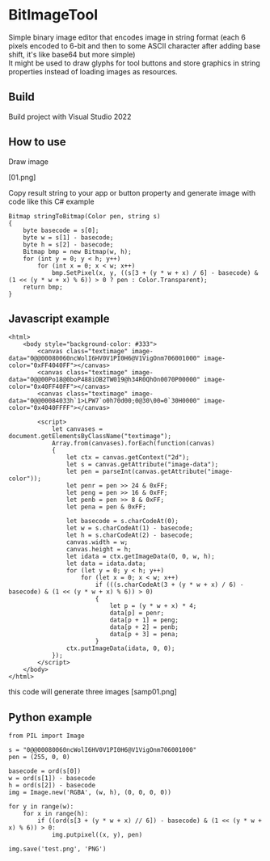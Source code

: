 # BitImageTool

Simple binary image editor that encodes image in string format (each 6 pixels encoded to 6-bit and then to some ASCII character after adding base shift, it's like base64 but more simple)<br>
It might be used to draw glyphs for tool buttons and store graphics in string properties instead of loading images as resources.

## Build

Build project with Visual Studio 2022

## How to use

Draw image

[01.png]

Copy result string to your app or button property and generate image with code like this C# example
```
Bitmap stringToBitmap(Color pen, string s)
{
    byte basecode = s[0];
    byte w = s[1] - basecode;
    byte h = s[2] - basecode;
    Bitmap bmp = new Bitmap(w, h);
    for (int y = 0; y < h; y++)
        for (int x = 0; x < w; x++)
            bmp.SetPixel(x, y, ((s[3 + (y * w + x) / 6] - basecode) & (1 << (y * w + x) % 6)) > 0 ? pen : Color.Transparent);
    return bmp;
}
```

## Javascript example
```
<html>
    <body style="background-color: #333">
        <canvas class="textimage" image-data="0@@00080060ncWolI6HV0V1PI0H6@V1VigOnm706001000" image-color="0xFF4040FF"></canvas>
        <canvas class="textimage" image-data="0@@00Po18@0boP488iOB2TW019@h34R0QhOn0070P00000" image-color="0x40FF40FF"></canvas>
        <canvas class="textimage" image-data="0@@00084033h`1>LPW7`o0h70d00;0@30\00=0`30H0000" image-color="0x4040FFFF"></canvas>
        
        <script>
            let canvases = document.getElementsByClassName("textimage");
            Array.from(canvases).forEach(function(canvas)
            {
                let ctx = canvas.getContext("2d");
                let s = canvas.getAttribute("image-data");
                let pen = parseInt(canvas.getAttribute("image-color"));
                let penr = pen >> 24 & 0xFF;
                let peng = pen >> 16 & 0xFF;
                let penb = pen >> 8 & 0xFF;
                let pena = pen & 0xFF;
                
                let basecode = s.charCodeAt(0);
                let w = s.charCodeAt(1) - basecode;
                let h = s.charCodeAt(2) - basecode;
                canvas.width = w;
                canvas.height = h;
                let idata = ctx.getImageData(0, 0, w, h);
                let data = idata.data;
                for (let y = 0; y < h; y++)
                    for (let x = 0; x < w; x++)
                        if (((s.charCodeAt(3 + (y * w + x) / 6) - basecode) & (1 << (y * w + x) % 6)) > 0)
                        {
                            let p = (y * w + x) * 4;
                            data[p] = penr;
                            data[p + 1] = peng;
                            data[p + 2] = penb;
                            data[p + 3] = pena;
                        }
                ctx.putImageData(idata, 0, 0);
            });
        </script>
    </body>
</html>
```

this code will generate three images
[samp01.png]


## Python example
```
from PIL import Image

s = "0@@00080060ncWolI6HV0V1PI0H6@V1VigOnm706001000"
pen = (255, 0, 0)

basecode = ord(s[0])
w = ord(s[1]) - basecode
h = ord(s[2]) - basecode
img = Image.new('RGBA', (w, h), (0, 0, 0, 0))

for y in range(w):
    for x in range(h):
        if ((ord(s[3 + (y * w + x) // 6]) - basecode) & (1 << (y * w + x) % 6)) > 0:
            img.putpixel((x, y), pen)

img.save('test.png', 'PNG')
```

